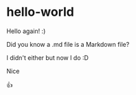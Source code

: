 # hello-world

Hello again! :)

Did you know a .md file is a Markdown file?

I didn't either but now I do :D

Nice 

:thumbsup:
